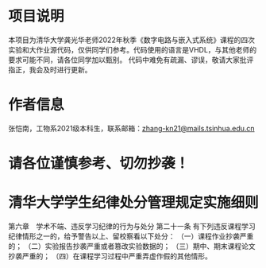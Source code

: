 # 项目说明
本项目为清华大学龚光华老师2022年秋季《数字电路与嵌入式系统》课程的四次实验和大作业源代码，仅供同学们参考。代码使用的语言是VHDL，与其他老师的要求可能不同，请各位同学加以甄别。
代码中难免有疏漏、谬误，敬请大家批评指正，我会及时进行更新。
# 作者信息
张恺南，工物系2021级本科生，联系邮箱：zhang-kn21@mails.tsinhua.edu.cn
# 请各位谨慎参考、切勿抄袭！
# 清华大学学生纪律处分管理规定实施细则
第六章　学术不端、违反学习纪律的行为与处分
第二十一条 有下列违反课程学习纪律情形之一的，给予警告以上、留校察看以下处分：
（一）课程作业抄袭严重的；
（二）实验报告抄袭严重或者篡改实验数据的；
（三）期中、期末课程论文抄袭严重的；
（四）在课程学习过程中严重弄虚作假的其他情形。
